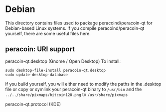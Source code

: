 
Debian
====================
This directory contains files used to package peracoind/peracoin-qt
for Debian-based Linux systems. If you compile peracoind/peracoin-qt yourself, there are some useful files here.

## peracoin: URI support ##


peracoin-qt.desktop  (Gnome / Open Desktop)
To install:

	sudo desktop-file-install peracoin-qt.desktop
	sudo update-desktop-database

If you build yourself, you will either need to modify the paths in
the .desktop file or copy or symlink your peracoin-qt binary to `/usr/bin`
and the `../../share/pixmaps/bitcoin128.png` to `/usr/share/pixmaps`

peracoin-qt.protocol (KDE)

